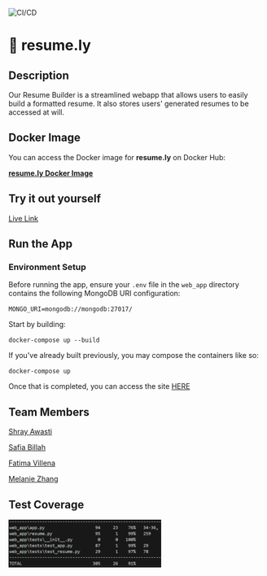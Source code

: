 ![CI/CD](https://github.com/software-students-fall2024/5-final-five/actions/workflows/web-app.yml/badge.svg)

# **📄 resume.ly**

## Description

Our Resume Builder is a streamlined webapp that allows users to easily build a formatted resume. It also stores users' generated resumes to be accessed at will.

## Docker Image

You can access the Docker image for **resume.ly** on Docker Hub:

[**resume.ly Docker Image**](https://hub.docker.com/r/fav2019/flask-app)

## Try it out yourself
[Live Link](https://hammerhead-app-jz7oy.ondigitalocean.app/) 

## Run the App

### Environment Setup

Before running the app, ensure your `.env` file in the `web_app` directory contains the following MongoDB URI configuration:

```
MONGO_URI=mongodb://mongodb:27017/
```

Start by building:

```
docker-compose up --build
```

If you've already built previously, you may compose the containers like so:

```
docker-compose up
```

Once that is completed, you can access the site [HERE](http://localhost:8080/)



## Team Members

[Shray Awasti](https://github.com/shrayawasti)

[Safia Billah](https://github.com/safiabillah)

[Fatima Villena](https://github.com/favils)

[Melanie Zhang](https://github.com/melanie-y-zhang)

## Test Coverage

<img src="coverage.png" alt="coverage" width="300"/>
